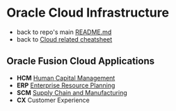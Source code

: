 # Oracle Cloud Infrastructure

* back to repo's main [README.md](../../README.md)
* back to [Cloud related cheatsheet](./cloud.md)

## Oracle Fusion Cloud Applications

* **HCM** [Human Capital Management](../oracle/hcm.md)
* **ERP** [Enterprise Resource Planning](../oracle/erp.md)
* **SCM** [Supply Chain and Manufacturing](../oracle/scm.md)
* **CX** Customer Experience
